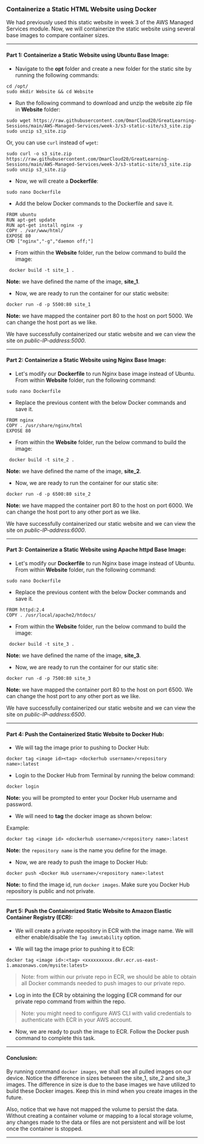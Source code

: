 ### Containerize a Static HTML Website using Docker

We had previously used this static website in week 3 of the AWS Managed Services module. Now, we will containerize the static website using several base images to compare container sizes. 

---


#### Part 1: Containerize a Static Website using Ubuntu Base Image:

- Navigate to the **opt** folder and create a new folder for the static site by running the following commands:

```
cd /opt/
sudo mkdir Website && cd Website
```

- Run the following command to download and unzip the website zip file in **Website** folder:

```
sudo wget https://raw.githubusercontent.com/OmarCloud20/GreatLearning-Sessions/main/AWS-Managed-Services/week-3/s3-static-site/s3_site.zip
sudo unzip s3_site.zip
```

Or, you can use `curl` instead of `wget`:

```
sudo curl -o s3_site.zip https://raw.githubusercontent.com/OmarCloud20/GreatLearning-Sessions/main/AWS-Managed-Services/week-3/s3-static-site/s3_site.zip
sudo unzip s3_site.zip
```


- Now, we will create a **Dockerfile**:

```
sudo nano Dockerfile
```

- Add the below Docker commands to the Dockerfile and save it.

```
FROM ubuntu
RUN apt-get update
RUN apt-get install nginx -y
COPY . /var/www/html/
EXPOSE 80
CMD ["nginx","-g","daemon off;"]
```

- From within the **Website** folder, run the below command to build the image:

```
 docker build -t site_1 .
```
**Note:** we have defined the name of the image, **site_1**.

- Now, we are ready to run the container for our static website:

```
docker run -d -p 5500:80 site_1
```
**Note:** we have mapped the container port 80 to the host on port 5000. We can change the host port as we like.


We have successfully containerized our static website and we can view the site on *public-IP-address:5000*.

---

#### Part 2: Containerize a Static Website using Nginx Base Image:


- Let's modify our **Dockerfile** to run Nginx base image instead of Ubuntu. From within **Website** folder, run the following command:

```
sudo nano Dockerfile
```

- Replace the previous content with the below Docker commands and save it.

```
FROM nginx
COPY . /usr/share/nginx/html
EXPOSE 80
```


- From within the **Website** folder, run the below command to build the image:

```
 docker build -t site_2 .
```
**Note:** we have defined the name of the image, **site_2**.

- Now, we are ready to run the container for our static site:

```
docker run -d -p 6500:80 site_2
```
**Note:** we have mapped the container port 80 to the host on port 6000. We can change the host port to any other port as we like.


We have successfully containerized our static website and we can view the site on *public-IP-address:6000*.

---

#### Part 3: Containerize a Static Website using Apache httpd Base Image:

- Let's modify our **Dockerfile** to run Nginx base image instead of Ubuntu. From within **Website** folder, run the following command:

```
sudo nano Dockerfile
```

- Replace the previous content with the below Docker commands and save it.

```
FROM httpd:2.4
COPY . /usr/local/apache2/htdocs/
```


- From within the **Website** folder, run the below command to build the image:

```
 docker build -t site_3 .
```
**Note:** we have defined the name of the image, **site_3**.

- Now, we are ready to run the container for our static site:

```
docker run -d -p 7500:80 site_3
```
**Note:** we have mapped the container port 80 to the host on port 6500. We can change the host port to any other port as we like.


We have successfully containerized our static website and we can view the site on *public-IP-address:6500*.

---

#### Part 4: Push the Containerized Static Website to Docker Hub:

- We will tag the image prior to pushing to Docker Hub:

```
docker tag <image id><tag> <dockerhub username>/<repository name>:latest
```

- Login to the Docker Hub from Terminal by running the below command:

```
docker login
```
**Note:** you will be prompted to enter your Docker Hub username and password. 

- We will need to **tag** the docker image as shown below:

Example:

```
docker tag <image id> <dockerhub username>/<repository name>:latest
```

**Note:** the `repository name` is the name you define for the image. 


- Now, we are ready to push the image to Docker Hub:

```
docker push <Docker Hub username>/<repository name>:latest
```

**Note:** to find the image id, run `docker images`. Make sure you Docker Hub repository is public and not private. 


---

#### Part 5: Push the Containerized Static Website to Amazon Elastic Container Registry (ECR):

- We will create a private repository in ECR with the image name. We will either enable/disable the `Tag immutability` option. 

- We will tag the image prior to pushing it to ECR:

```
docker tag <image id>:<tag> <xxxxxxxxxx.dkr.ecr.us-east-1.amazonaws.com/mysite:latest>
```

>Note: from within our private repo in ECR, we should be able to obtain all Docker commands needed to push images to our private repo. 

- Log in into the ECR by obtaining the logging ECR command for our private repo command from within the repo. 


>Note: you might need to configure AWS CLI with valid credentials to authenticate with ECR in your AWS account. 



- Now, we are ready to push the image to ECR. Follow the Docker push command to complete this task. 

---

#### Conclusion: 

By running command `docker images`, we shall see all pulled images on our device. Notice the difference in sizes between the site_1, site_2 and site_3 images. The difference in size is due to the base images we have utilized to build these Docker images. Keep this in mind when you create images in the future. 

Also, notice that we have not mapped the volume to persist the data. Without creating a container volume or mapping to a local storage volume, any changes made to the data or files are not persistent and will be lost once the container is stopped.



---
